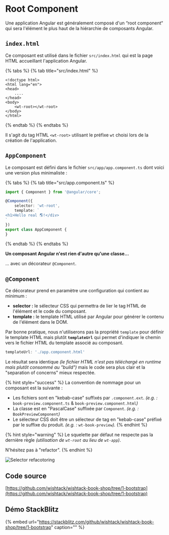 # Root Component

Une application Angular est généralement composé d'un “root component“ qui sera l'élément le plus haut de la hiérarchie de composants Angular.

## `index.html`

Ce composant est utilisé dans le fichier `src/index.html` qui est la page HTML accueillant l'application Angular.

{% tabs %}
{% tab title="src/index.html" %}
```markup
<!doctype html>
<html lang="en">
<head>
    ....
</head>
<body>
    <wt-root></wt-root>
</body>
</html>
```
{% endtab %}
{% endtabs %}

Il s'agit du tag HTML `<wt-root>` utilisant le préfixe `wt` choisi lors de la création de l'application.

## `AppComponent`

Le composant est défini dans le fichier `src/app/app.component.ts` dont voici une version plus minimaliste :

{% tabs %}
{% tab title="src/app.component.ts" %}
```typescript
import { Component } from '@angular/core';

@Component({
    selector: 'wt-root',
    template: `
<h1>Hello real 🌎!</div>
`
})
export class AppComponent {
}
```
{% endtab %}
{% endtabs %}

**Un composant Angular n'est rien d'autre qu'une classe...**

... avec un décorateur `@Component`.

## `@Component`

Ce décorateur prend en paramètre une configuration qui contient au minimum :

* **selector :** le sélecteur CSS qui permettra de lier le tag HTML de l'élément et le code du composant.
* **template :** le template HTML utilisé par Angular pour générer le contenu de l'élément dans le DOM.

Par bonne pratique, nous n'utiliserons pas la propriété `template` pour définir le template HTML mais plutôt **`templateUrl`** qui permet d'indiquer le chemin vers le fichier HTML du template associé au composant.

```typescript
templateUrl: './app.component.html'
```

Le résultat sera identique _\(le fichier HTML n'est pas téléchargé en runtime mais plutôt consommé au "build"\)_ mais le code sera plus clair et la "separation of concerns" mieux respectée.

{% hint style="success" %}
La convention de nommage pour un composant est la suivante :

* Les fichiers sont en "kebab-case" suffixés par `.component.ext`. _\(e.g. :_ `book-preview.component.ts` & `book-preview.component.html`_\)_
* La classe est en "PascalCase" suffixée par `Component`. _\(e.g. :_ `BookPreviewComponent`_\)_
* Le sélecteur CSS doit être un sélecteur de tag en "kebab-case" préfixé par le suffixe du produit. _\(e.g. :_ `wt-book-preview`_\)._
{% endhint %}

{% hint style="warning" %}
Le squelette par défaut ne respecte pas la dernière règle _\(utilisation de `wt-root` au lieu de `wt-app`\)_.

N'hésitez pas à "refactor".
{% endhint %}

![Selector refacotoring](../../.gitbook/assets/refactor-selector.gif)

## Code source

[https://github.com/wishtack/wishtack-book-shop/tree/1-bootstrap](https://github.com/wishtack/wishtack-book-shop/tree/1-bootstrap)

## Démo StackBlitz

{% embed url="https://stackblitz.com/github/wishtack/wishtack-book-shop/tree/1-bootstrap" caption="" %}

